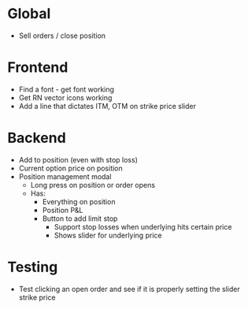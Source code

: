 # Global
- Sell orders / close position

# Frontend
- Find a font - get font working
- Get RN vector icons working
- Add a line that dictates ITM, OTM on strike price slider
<!-- - Clean up manager display (if open position, show buy more and sell - otherwise two buys) -->
<!-- - Fix pressing position and options to set focus on symbol & strike -->

# Backend
<!-- - Replace all strike, symbol mentions with option symbol and utilize parsing function -->
<!-- - Add strike data to indices -->
<!-- - Add default loading boxes for indexes -->
<!-- - Inspect rate limiting violation tradier -->
- Add to position (even with stop loss)
- Current option price on position
- Position management modal
  - Long press on position or order opens
  - Has: 
    - Everything on position
    - Position P&L
    - Button to add limit stop
      - Support stop losses when underlying hits certain price
      - Shows slider for underlying price

# Testing
- Test clicking an open order and see if it is properly setting the slider strike price